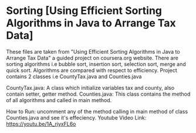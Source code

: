 # Sorting [Using Efficient Sorting Algorithms in Java to Arrange Tax Data]

These files are taken from "Using Efficient Sorting Algorithms in Java to Arrange Tax Data" 
a guided project on coursera.org website.
There are sorting algorithms i.e bubble sort, insertion sort, selection sort, merge and quick sort.
Algorithms are compared with respect to efficiency.
Project contains 2 classes i.e CountyTax.java and Counties.java 

CountyTax.java: A class which initialize variables tax and county, also contain setter, getter method.
Counties.java: This class contains the method of all algorithms and called in main method.

How to Run:
uncomment any of the method calling in main method of class Counties.java and see it's effeciency.
Youtube Video Link: https://youtu.be/1A_riyxFL6o
